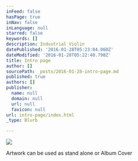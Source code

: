 ```yaml
---
inFeed: false
hasPage: true
inNav: false
inLanguage: null
starred: false
keywords: []
description: Industrial Violin
datePublished: '2016-01-28T05:23:04.060Z'
dateModified: '2016-01-28T05:22:40.798Z'
title: Intro page
author: []
sourcePath: _posts/2016-01-28-intro-page.md
published: true
authors: []
publisher:
  name: null
  domain: null
  url: null
  favicon: null
url: intro-page/index.html
_type: Blurb

---
```

![](https://s3-us-west-2.amazonaws.com/the-grid-img/p/a8629b98705e628baf324f5225505b93dc8cd2d0.png)

Artwork can be used as stand alone or Album Cover